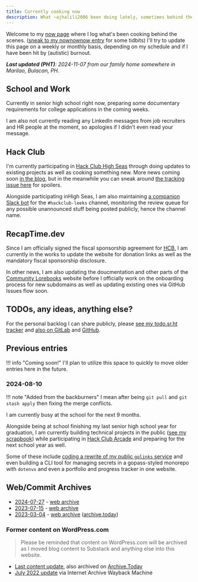 ```yaml
---
title: Currently cooking now
description: What ~ajhalili2006 been doing lately, sometimes behind the scenes.
---
```


Welcome to my [now page][nowpage-info] where I log what's been cooking behind the scenes.
([sneak to my nownownow entry](https://nownownow.com/p/Dxh0) for some tidbits) I'll try to
update this page on a weekly or monthly basis, depending on my schedule and if I have been
hit by (autistic) burnout.

[nowpage-info]: https://nownownow.com/about

_**Last updated (PHT)**: 2024-11-07 from our family home somewhere in Marilao, Bulacan, PH._

## School and Work

Currently in senior high school right now, preparing some documentary requirements for
college applications in the coming weeks.

I am also not currently reading any LinkedIn messages from job recruiters and HR people at
the moment, so apologies if I didn't even read your message.

## Hack Club

I'm currently participating in [Hack Club High Seas] through doing updates to existing
projects as well as cooking something new. More news coming soon [in the blog], but in the
meanwhile you can sneak around [the tracking issue here] for spoilers.

Alongside participating inHigh Seas, I am also maintaining [a companion Slack bot] for the
`#hackclub-leeks` channel, monitoring the review queue for any possible unannounced stuff
being posted publicly, hence the channel name.

[Hack Club High Seas]: https://highseas.hackclub.com
[in the blog]: https://blog.andreijiroh.dev
[the tracking issue here]: https://github.com/andreijiroh-dev/personal-launchpad/issues
[a companion Slack bot]: https://github.com/andreijiroh-dev/leeksbot

## RecapTime.dev

Since I am officially signed the fiscal sponsorship agreement for [HCB], I am currently
in the works to update the website for donation links as well as the mandatory fiscal
sponsorship disclosure.

In other news, I am also updating the doucmentation and other parts of the [Community Lorebooks]
website before I officially work on the onboarding process for new subdomains as well as updating
existing ones via GitHub Issues flow soon.

[HCB]: https://hackclub.com/fiscal-sponsorship
[Community Lorebooks]: https://lorebooks.wiki

## TODOs, any ideas, anything else?

For the personal backlog I can share publicly, please [see my todo.sr.ht tracker](https://todo.sr.ht/~ajhalili2006/ajhalili2006) and [also on GitLab](https://mau.dev/andreijiroh-dev/launchpad/issues) and [GitHub](https://github.com/andreijiroh-dev/personal-launchpad/issues).

## Previous entries

!!! info "Coming soon!"
    I'll plan to utilize this space to quickly to move older entries here in the future.

### 2024-08-10

!!! note "Added from the backburners"
    I mean after being `git pull` and `git stash apply` then fixing the merge conflicts.

I am currently busy at the school for the next 9 months.

Alongside being at school finishing my last senior high school year for graduation,
I am currently building technical projects in the public ([see my scrapbook](https://scrapbook.hackclub.com/ajhalili2006)) while participating in
[Hack Club Arcade](https://hackclub.com/arcade) and preparing for the next school year as well.

Some of these include [coding a rewrite of my public `golinks` service](https://github.com/andreijiroh-dev/api-servers/tree/main/apps/golinks-v2)
and even building a CLI tool for managing secrets in a gopass-styled monorepo with `dotenvx` and even a portfolio
and progress tracker in one website.

## Web/Commit Archives

* [2024-07-27](https://mau.dev/andreijiroh-dev/website/-/blob/ec1cdd817280f19e8225b55cf0820e810860803e/markdown/now.md) - [web archive](https://web.archive.org/web/20241110083528/https://andreijiroh.dev/now/)
* [2023-07-15](https://mau.dev/andreijiroh-dev/website/-/blob/2cb74ba9754509470469c03c898a9d3cc97eef80/markdown/now.md) - [web archive](https://web.archive.org/web/20230728021258/https://andreijiroh.eu.org/now/)
* [2023-03-04](https://mau.dev/andreijiroh-dev/website/-/blob/c6693426cf44d99297c4b3409571b3482dfc463e/markdown/now.md) - [web archive](https://web.archive.org/web/20230320175751/https://andreijiroh.eu.org/now/) ([archive.today](https://archive.is/0xZ7V))

### Former content on WordPress.com

> Please be reminded that content on WordPress.com will be archived as I moved blog content to Substack and anything else into this website.

* [Last content update](https://ajhalili2006.wordpress.com/now/), also archived on [Archive.Today](https://tbd.andreijiroh.dev)
* [July 2022 update](https://web.archive.org/web/20221011021323/https://ajhalili2006.wordpress.com/now/) via Internet Archive Wayback Machine
